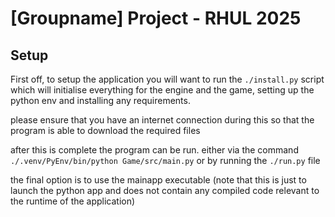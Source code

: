 # [Groupname] Project - RHUL 2025


## Setup
First off, to setup the application you will want to run the `./install.py` script which will initialise everything for the engine and the game, setting up the python env and installing any requirements.

please ensure that you have an internet connection during this so that the program is able to download the required files


after this is complete the program can be run. either via the command 
`./.venv/PyEnv/bin/python Game/src/main.py`
or by running the `./run.py` file

the final option is to use the mainapp executable (note that this is just to launch the python app and does not contain any compiled code relevant to the runtime of the application)